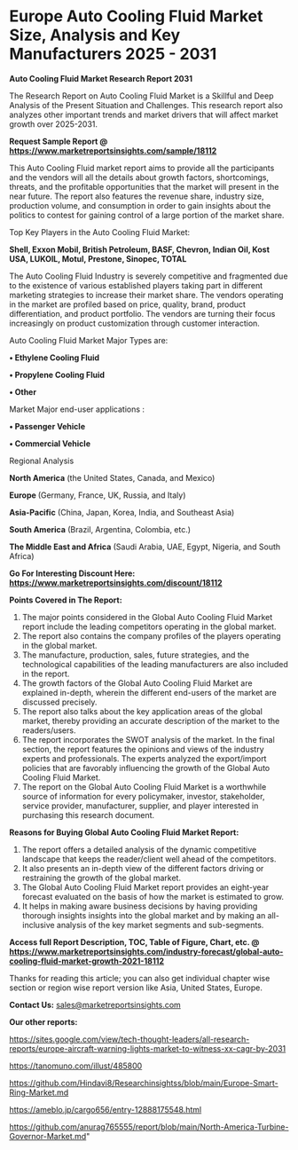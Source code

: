 # Europe Auto Cooling Fluid Market Size, Analysis and Key Manufacturers 2025 - 2031

<strong>Auto Cooling Fluid Market Research Report 2031</strong>

The Research Report on Auto Cooling Fluid Market is a Skillful and Deep Analysis of the Present Situation and Challenges. This research report also analyzes other important trends and market drivers that will affect market growth over 2025-2031.

<strong>Request Sample Report @ <a href=https://www.marketreportsinsights.com/sample/18112>https://www.marketreportsinsights.com/sample/18112</a></strong>

This Auto Cooling Fluid market report aims to provide all the participants and the vendors will all the details about growth factors, shortcomings, threats, and the profitable opportunities that the market will present in the near future. The report also features the revenue share, industry size, production volume, and consumption in order to gain insights about the politics to contest for gaining control of a large portion of the market share.

Top Key Players in the Auto Cooling Fluid Market:

<strong>Shell, Exxon Mobil, British Petroleum, BASF, Chevron, Indian Oil, Kost USA, LUKOIL, Motul, Prestone, Sinopec, TOTAL</strong>

The Auto Cooling Fluid Industry is severely competitive and fragmented due to the existence of various established players taking part in different marketing strategies to increase their market share. The vendors operating in the market are profiled based on price, quality, brand, product differentiation, and product portfolio. The vendors are turning their focus increasingly on product customization through customer interaction.

Auto Cooling Fluid Market Major Types are:

<strong>• Ethylene Cooling Fluid

• Propylene Cooling Fluid

• Other</strong>

Market Major end-user applications :

<strong>• Passenger Vehicle

• Commercial Vehicle</strong>

Regional Analysis

</u><strong><b>North America</b></strong> (the United States, Canada, and Mexico)

<strong><b>Europe </b></strong>(Germany, France, UK, Russia, and Italy)

<strong><b>Asia-Pacific</b></strong> (China, Japan, Korea, India, and Southeast Asia)

<strong><b>South America</b></strong> (Brazil, Argentina, Colombia, etc.)

<strong><b>The Middle East and Africa</b></strong> (Saudi Arabia, UAE, Egypt, Nigeria, and South Africa)

<strong>Go For Interesting Discount Here: <a href=https://www.marketreportsinsights.com/discount/18112>https://www.marketreportsinsights.com/discount/18112</a></strong>

<strong>Points Covered in The Report:</strong>
<ol>
  <li>The major points considered in the Global Auto Cooling Fluid Market report include the leading competitors operating in the global market.</li>
  <li>The report also contains the company profiles of the players operating in the global market.</li>
  <li>The manufacture, production, sales, future strategies, and the technological capabilities of the leading manufacturers are also included in the report.</li>
  <li>The growth factors of the Global Auto Cooling Fluid Market are explained in-depth, wherein the different end-users of the market are discussed precisely.</li>
  <li>The report also talks about the key application areas of the global market, thereby providing an accurate description of the market to the readers/users.</li>
  <li>The report incorporates the SWOT analysis of the market. In the final section, the report features the opinions and views of the industry experts and professionals. The experts analyzed the export/import policies that are favorably influencing the growth of the Global Auto Cooling Fluid Market.</li>
  <li>The report on the Global Auto Cooling Fluid Market is a worthwhile source of information for every policymaker, investor, stakeholder, service provider, manufacturer, supplier, and player interested in purchasing this research document.</li>
</ol>
<strong>Reasons for Buying Global Auto Cooling Fluid Market Report:</strong>

<ol>
  <li>The report offers a detailed analysis of the dynamic competitive landscape that keeps the reader/client well ahead of the competitors.</li>
  <li>It also presents an in-depth view of the different factors driving or restraining the growth of the global market.</li>
  <li>The Global Auto Cooling Fluid Market report provides an eight-year forecast evaluated on the basis of how the market is estimated to grow.</li>
  <li>It helps in making aware business decisions by having providing thorough insights insights into the global market and by making an all-inclusive analysis of the key market segments and sub-segments.</li>
</ol>
<strong>Access full Report Description, TOC, Table of Figure, Chart, etc. @ <a href=https://www.marketreportsinsights.com/industry-forecast/global-auto-cooling-fluid-market-growth-2021-18112>https://www.marketreportsinsights.com/industry-forecast/global-auto-cooling-fluid-market-growth-2021-18112</a></strong>


Thanks for reading this article; you can also get individual chapter wise section or region wise report version like Asia, United States, Europe.

<strong>Contact Us:</strong>
sales@marketreportsinsights.com

<strong>Our other reports:</strong>

<a href=https://sites.google.com/view/tech-thought-leaders/all-research-reports/europe-aircraft-warning-lights-market-to-witness-xx-cagr-by-2031>https://sites.google.com/view/tech-thought-leaders/all-research-reports/europe-aircraft-warning-lights-market-to-witness-xx-cagr-by-2031</a>

<a href=https://tanomuno.com/illust/485800>https://tanomuno.com/illust/485800</a>

<a href=https://github.com/Hindavi8/Researchinsightss/blob/main/Europe-Smart-Ring-Market.md>https://github.com/Hindavi8/Researchinsightss/blob/main/Europe-Smart-Ring-Market.md</a>

<a href=https://ameblo.jp/cargo656/entry-12888175548.html>https://ameblo.jp/cargo656/entry-12888175548.html</a>

<a href=https://github.com/anurag765555/report/blob/main/North-America-Turbine-Governor-Market.md>https://github.com/anurag765555/report/blob/main/North-America-Turbine-Governor-Market.md</a>"
